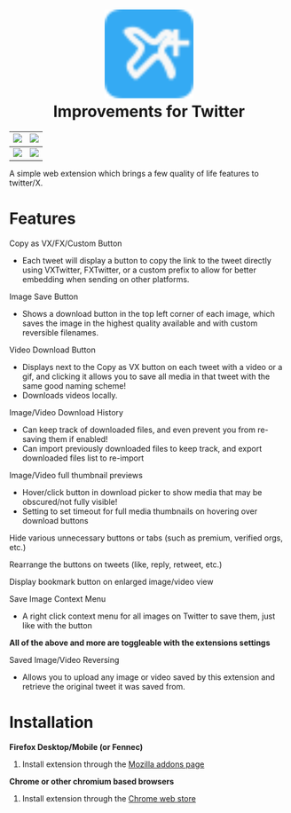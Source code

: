 <h1 align="center"><a href="#"><img src="https://github.com/usyless/twitter-improvements/blob/main/src/icons/icon.svg?raw=true" width="160" height="160" alt="logo"></a><br>Improvements for Twitter</h1>

| ![](https://github.com/usyless/twitter-improvements/blob/main/media/cover.png?raw=true)     | ![](https://github.com/usyless/twitter-improvements/blob/main/media/features.png?raw=true)  |
|---------------------------------------------------------------------------------------------|---------------------------------------------------------------------------------------------|
| ![](https://github.com/usyless/twitter-improvements/blob/main/media/settings1.png?raw=true) | ![](https://github.com/usyless/twitter-improvements/blob/main/media/settings2.png?raw=true) |

A simple web extension which brings a few quality of life features to twitter/X. 

# Features

Copy as VX/FX/Custom Button
- Each tweet will display a button to copy the link to the tweet directly using VXTwitter, FXTwitter, or a custom prefix to allow for better embedding when sending on other platforms.

Image Save Button
- Shows a download button in the top left corner of each image, which saves the image in the highest quality available and with custom reversible filenames.

Video Download Button
- Displays next to the Copy as VX button on each tweet with a video or a gif, and clicking it allows you to save all media in that tweet with the same good naming scheme!
- Downloads videos locally.

Image/Video Download History
- Can keep track of downloaded files, and even prevent you from re-saving them if enabled!
- Can import previously downloaded files to keep track, and export downloaded files list to re-import

Image/Video full thumbnail previews
- Hover/click button in download picker to show media that may be obscured/not fully visible!
- Setting to set timeout for full media thumbnails on hovering over download buttons

Hide various unnecessary buttons or tabs (such as premium, verified orgs, etc.)

Rearrange the buttons on tweets (like, reply, retweet, etc.)

Display bookmark button on enlarged image/video view

Save Image Context Menu
- A right click context menu for all images on Twitter to save them, just like with the button

**All of the above and more are toggleable with the extensions settings**

Saved Image/Video Reversing
- Allows you to upload any image or video saved by this extension and retrieve the original tweet it was saved from.

# Installation

**Firefox Desktop/Mobile (or Fennec)**
1. Install extension through the [Mozilla addons page](https://addons.mozilla.org/en-GB/firefox/addon/improvements-for-twitter/)

**Chrome or other chromium based browsers**
1. Install extension through the [Chrome web store](https://chromewebstore.google.com/detail/improvements-for-twitter/joficcmkfcceifjloncilgpnljofjfdc)
